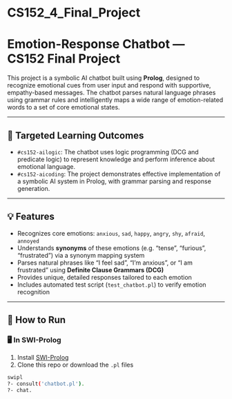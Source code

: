 # CS152_4_Final_Project
# Emotion-Response Chatbot — CS152 Final Project

This project is a symbolic AI chatbot built using **Prolog**, designed to recognize emotional cues from user input and respond with supportive, empathy-based messages. The chatbot parses natural language phrases using grammar rules and intelligently maps a wide range of emotion-related words to a set of core emotional states.

---

## 🧠 Targeted Learning Outcomes

- `#cs152-ailogic`: The chatbot uses logic programming (DCG and predicate logic) to represent knowledge and perform inference about emotional language.
- `#cs152-aicoding`: The project demonstrates effective implementation of a symbolic AI system in Prolog, with grammar parsing and response generation.

---

## 💡 Features

- Recognizes core emotions: `anxious`, `sad`, `happy`, `angry`, `shy`, `afraid`, `annoyed`
- Understands **synonyms** of these emotions (e.g. “tense”, “furious”, “frustrated”) via a synonym mapping system
- Parses natural phrases like “I feel sad”, “I’m anxious”, or “I am frustrated” using **Definite Clause Grammars (DCG)**
- Provides unique, detailed responses tailored to each emotion
- Includes automated test script (`test_chatbot.pl`) to verify emotion recognition

---

## 🚀 How to Run

### 🖥️ In SWI-Prolog

1. Install [SWI-Prolog](https://www.swi-prolog.org/)
2. Clone this repo or download the `.pl` files

```bash
swipl
?- consult('chatbot.pl').
?- chat.
